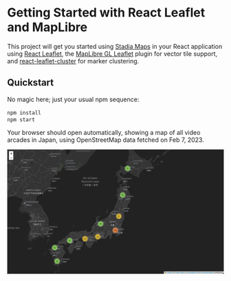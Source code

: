 # Getting Started with React Leaflet and MapLibre

This project will get you started using [Stadia Maps](https://stadiamaps.com/) in your React application using
[React Leaflet](https://react-leaflet.js.org/), the
[MapLibre GL Leaflet](https://github.com/maplibre/maplibre-gl-leaflet) plugin for vector
tile support, and [react-leaflet-cluster](https://github.com/akursat/react-leaflet-cluster)
for marker clustering.

## Quickstart

No magic here; just your usual npm sequence:

```shell
npm install
npm start
```

Your browser should open automatically, showing a map of all video arcades in Japan, using OpenStreetMap
data fetched on Feb 7, 2023.

![img.png](img.png)